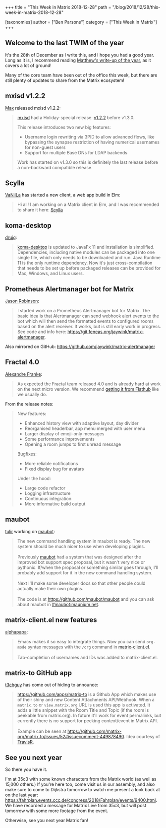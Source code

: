 +++
title = "This Week in Matrix 2018-12-28"
path = "/blog/2018/12/28/this-week-in-matrix-2018-12-28"

[taxonomies]
author = ["Ben Parsons"]
category = ["This Week in Matrix"]
+++

## Welcome to the last TWIM of the year

It's the 28th of December as I write this, and I hope you had a good year. Long as it is, I recommend reading <a href="/blog/2018/12/25/the-2018-matrix-holiday-special/">Matthew's write-up of the year</a>, as it covers a lot of ground!

Many of the core team have been out of the office this week, but there are still plenty of updates to share from the Matrix ecosystem!

## mxisd v1.2.2

<a href="https://matrix.to/#/@max:kamax.io">Max</a> released mxisd v1.2.2:

> <a href="https://github.com/kamax-matrix/mxisd">mxisd</a> had a Holiday-special release: <a href="https://github.com/kamax-matrix/mxisd/releases/tag/v1.2.2">v1.2.2</a> before v1.3.0.
> 
> This release introduces two new big features:
> <ul>
>  	<li>Username login rewriting via 3PID to allow advanced flows, like bypassing the synapse restriction of having numerical usernames for non-guest users</li>
>  	<li>Support for multiple Base DNs for LDAP backends</li>
> </ul>
> Work has started on v1.3.0 so this is definitely the last release before a non-backward compatible release.

## Scylla

<a href="https://matrix.to/#/@daniel:riot.danilafe.com">VaNilLa</a> has started a new client, a web app build in Elm:

> Hi all! I am working on a Matrix client in Elm, and I was recommended to share it here: <a href="https://github.com/DanilaFe/Scylla">Scylla</a>

## koma-desktop

<a href="https://matrix.to/#/@druig:matrix.org">druig</a>:

> <a href="https://github.com/koma-im/koma-desktop">koma-desktop</a> is updated to JavaFx 11 and installation is simplified. Dependencies, including native modules can be packaged into one single file, which only needs to be downloaded and run. Java Runtime 11 is the only runtime dependency. Now it's just cross-compilation that needs to be set up before packaged releases can be provided for Mac, Windows, and Linux users.

## Prometheus Alertmanager bot for Matrix

<a href="https://matrix.to/#/@jaywink:feneas.org">Jason Robinson</a>:

> I started work on a Prometheus Alertmanager bot for Matrix. The basic idea is that Alertmanager can send webhook alert events to the bot which will then send the formatted events to configured rooms based on the alert receiver. It works, but is still early work in progress. See code and info here: <a href="https://git.feneas.org/jaywink/matrix-alertmanager">https://git.feneas.org/jaywink/matrix-alertmanager</a>.

Also mirrored on GitHub: <a href="https://github.com/jaywink/matrix-alertmanager">https://github.com/jaywink/matrix-alertmanager</a>

## Fractal 4.0

<a href="@afranke:matrix.org">Alexandre Franke</a>:

> As expected the Fractal team released 4.0 and is already hard at work on the next micro version. We recommend <a href="https://flathub.org/apps/details/org.gnome.Fractal">getting it from Flathub</a> like we usually do.

From the release notes:

> New features:
> <ul>
>  	<li>Enhanced history view with adaptive layout, day divider</li>
>  	<li>Reorganised headerbar, app menu merged with user menu</li>
>  	<li>Larger display of emoji-only messages</li>
>  	<li>Some performance improvements</li>
>  	<li>Opening a room jumps to first unread message</li>
> </ul>
> Bugfixes:
> <ul>
>  	<li>More reliable notifications</li>
>  	<li>Fixed display bug for avatars</li>
> </ul>
> Under the hood:
> <ul>
>  	<li>Large code refactor</li>
>  	<li>Logging infrastructure</li>
>  	<li>Continuous integration</li>
>  	<li>More informative build output</li>
> </ul>

## maubot

<a href="https://matrix.to/#/@tulir:maunium.net">tulir</a> working on <a href="https://github.com/maubot/maubot">maubot</a>:

> The new command handling system in maubot is ready. The new system should be much nicer to use when developing plugins.<br /><br />Previously <a href="https://github.com/maubot/maubot">maubot</a> had a system that was designed after the improved bot support spec proposal, but it wasn't very nice or pythonic. If/when the proposal or something similar goes through, I'll probably add support for it in the new command handling system.<br /><br />Next I'll make some developer docs so that other people could actually make their own plugins.<br /><br />The code is at <a href="https://github.com/maubot/maubot">https://github.com/maubot/maubot</a> and you can ask about maubot in <a href="https://matrix.to/#/#maubot:maunium.net">#maubot:maunium.net</a>.

## matrix-client.el new features

<a href="https://matrix.to/#/@alphapapa:matrix.org">alphapapa</a>:

> Emacs makes it so easy to integrate things. Now you can send <code>org-mode</code> syntax messages with the <code>/org</code> command in <a href="https://github.com/jgkamat/matrix-client-el">matrix-client.el</a>.<br /><br />Tab-completion of usernames and IDs was added to matrix-client.el.

## matrix-to GitHub app

<a href="https://matrix.to/#/@x:riot.ovh">t3chguy</a> has come out of hiding to announce:

> <a href="https://github.com/apps/matrix-to">https://github.com/apps/matrix-to</a> is a Github App which makes use of their shiny and new Content Attachments API/Webhook. When a <code>matrix.to</code> or <code>view.matrix.org</code> URL is used this app is activated. It adds a little snippet with the Room Title and Topic (if the room is peekable from matrix.org). In future it'll work for event permalinks, but currently there is no support for peeking context/event in Matrix API.<br /><br />Example can be seen at <a href="https://github.com/matrix-org/matrix.to/issues/52#issuecomment-449878490">https://github.com/matrix-org/matrix.to/issues/52#issuecomment-449878490</a>. Idea courtesy of <a href="https://github.com/turt2live">TravisR</a>.

## See you next year

So there you have it.

I'm at 35c3 with some known characters from the Matrix world (as well as 15,000 others.) If you're here too, come visit us in our assembly, and also make sure to come to Dijkstra tomorrow to watch me present a look back at on the last year: <a href="https://fahrplan.events.ccc.de/congress/2018/Fahrplan/events/9400.html">https://fahrplan.events.ccc.de/congress/2018/Fahrplan/events/9400.html</a>. We have recorded a message for Matrix Live from 35c3, but will post tomorrow with some more footage from the event.

Otherwise, see you next year Matrix fan!

